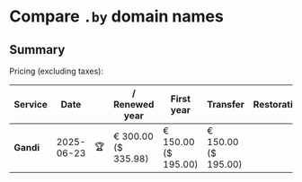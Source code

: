 # Compare `.by` domain names

## Summary

Pricing (excluding taxes):

| Service | Date |  | / Renewed year | First year | Transfer | Restoration |
|--|--|--|--|--|--|--|
| **Gandi** | 2025-06-23 | 🏆 | € 300.00<br>($ 335.98) | € 150.00<br>($ 195.00) | € 150.00<br>($ 195.00) |  |
